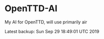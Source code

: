 # OpenTTD-AI
My AI for OpenTTD, will use primarily air

Latest backup: Sun Sep 29 18:49:01 UTC 2019
